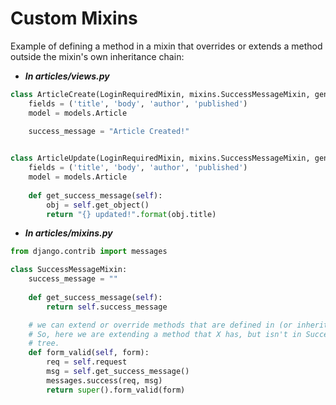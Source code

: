 Custom Mixins
=============

Example of defining a method in a mixin that overrides or extends a method 
outside the mixin's own inheritance chain:

- _**In articles/views.py**_

```python
class ArticleCreate(LoginRequiredMixin, mixins.SuccessMessageMixin, generic.CreateView):
    fields = ('title', 'body', 'author', 'published')
    model = models.Article
    
    success_message = "Article Created!"


class ArticleUpdate(LoginRequiredMixin, mixins.SuccessMessageMixin, generic.UpdateView):
    fields = ('title', 'body', 'author', 'published')
    model = models.Article
    
    def get_success_message(self):
        obj = self.get_object()
        return "{} updated!".format(obj.title)
```

- _**In articles/mixins.py**_

```python
from django.contrib import messages

class SuccessMessageMixin:
    success_message = ""
    
    def get_success_message(self):
        return self.success_message

    # we can extend or override methods that are defined in (or inherited by) the Mixin user.
    # So, here we are extending a method that X has, but isn't in SuccessMessageMixin's own inheritance
    # tree.
    def form_valid(self, form):
		req = self.request
        msg = self.get_success_message()
        messages.success(req, msg)
        return super().form_valid(form)
```
